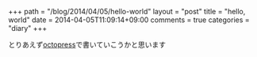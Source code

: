 +++
path = "/blog/2014/04/05/hello-world"
layout = "post"
title = "hello, world"
date = 2014-04-05T11:09:14+09:00
comments = true
categories = "diary"
+++

とりあえず[octopress](http://octopress.org)で書いていこうかと思います

